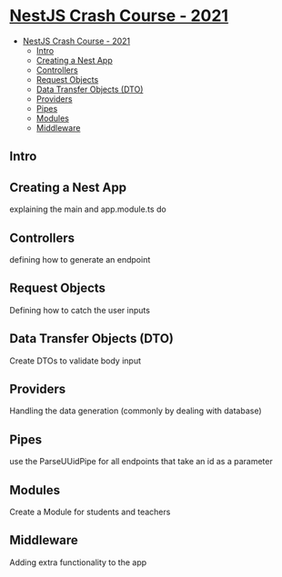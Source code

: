 # [NestJS Crash Course - 2021](https://www.youtube.com/watch?v=S0R82Osg-Mk&t=6322s&ab_channel=LaithHarb)

- [NestJS Crash Course - 2021](#nestjs-crash-course---2021)
  - [Intro](#intro)
  - [Creating a Nest App](#creating-a-nest-app)
  - [Controllers](#controllers)
  - [Request Objects](#request-objects)
  - [Data Transfer Objects (DTO)](#data-transfer-objects-dto)
  - [Providers](#providers)
  - [Pipes](#pipes)
  - [Modules](#modules)
  - [Middleware](#middleware)

## Intro
## Creating a Nest App
explaining the main and app.module.ts do
## Controllers
defining how to generate an endpoint
## Request Objects
Defining how to catch the user inputs
## Data Transfer Objects (DTO)
Create DTOs to validate body input
## Providers
Handling the data generation (commonly by dealing with database)
## Pipes
use the ParseUUidPipe for all endpoints that take an id as a parameter
## Modules
Create a Module for students and teachers
## Middleware
Adding extra functionality to the app